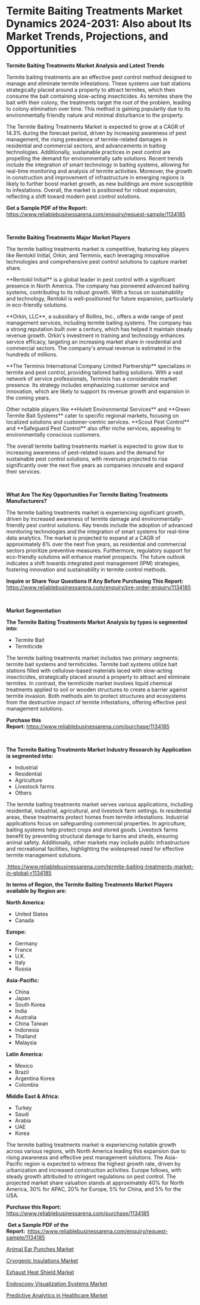 <p><h1>Termite Baiting Treatments Market Dynamics 2024-2031: Also about Its Market Trends, Projections, and Opportunities</h1></p><p><strong>Termite Baiting Treatments Market Analysis and Latest Trends</strong></p>
<p><p>Termite baiting treatments are an effective pest control method designed to manage and eliminate termite infestations. These systems use bait stations strategically placed around a property to attract termites, which then consume the bait containing slow-acting insecticides. As termites share the bait with their colony, the treatments target the root of the problem, leading to colony elimination over time. This method is gaining popularity due to its environmentally friendly nature and minimal disturbance to the property.</p><p>The Termite Baiting Treatments Market is expected to grow at a CAGR of 14.3% during the forecast period, driven by increasing awareness of pest management, the rising prevalence of termite-related damages in residential and commercial sectors, and advancements in baiting technologies. Additionally, sustainable practices in pest control are propelling the demand for environmentally safe solutions. Recent trends include the integration of smart technology in baiting systems, allowing for real-time monitoring and analysis of termite activities. Moreover, the growth in construction and improvement of infrastructure in emerging regions is likely to further boost market growth, as new buildings are more susceptible to infestations. Overall, the market is positioned for robust expansion, reflecting a shift toward modern pest control solutions.</p></p>
<p><strong>Get a Sample PDF of the Report:&nbsp;</strong> <a href="https://www.reliablebusinessarena.com/enquiry/request-sample/1134185?utm_campaign=1288&utm_medium=2&utm_source=Github&utm_content=ia&utm_term=08102024&utm_id=termite-baiting-treatments">https://www.reliablebusinessarena.com/enquiry/request-sample/1134185</a></p>
<p>&nbsp;</p>
<p><strong>Termite Baiting Treatments Major Market Players</strong></p>
<p><p>The termite baiting treatments market is competitive, featuring key players like Rentokil Initial, Orkin, and Terminix, each leveraging innovative technologies and comprehensive pest control solutions to capture market share.</p><p>**Rentokil Initial** is a global leader in pest control with a significant presence in North America. The company has pioneered advanced baiting systems, contributing to its robust growth. With a focus on sustainability and technology, Rentokil is well-positioned for future expansion, particularly in eco-friendly solutions.</p><p>**Orkin, LLC**, a subsidiary of Rollins, Inc., offers a wide range of pest management services, including termite baiting systems. The company has a strong reputation built over a century, which has helped it maintain steady revenue growth. Orkin's investment in training and technology enhances service efficacy, targeting an increasing market share in residential and commercial sectors. The company's annual revenue is estimated in the hundreds of millions.</p><p>**The Terminix International Company Limited Partnership** specializes in termite and pest control, providing tailored baiting solutions. With a vast network of service professionals, Terminix has a considerable market presence. Its strategy includes emphasizing customer service and innovation, which are likely to support its revenue growth and expansion in the coming years.</p><p>Other notable players like **Hulett Environmental Services** and **Green Termite Bait Systems** cater to specific regional markets, focusing on localized solutions and customer-centric services. **Scout Pest Control** and **Safeguard Pest Control** also offer niche services, appealing to environmentally conscious customers.</p><p>The overall termite baiting treatments market is expected to grow due to increasing awareness of pest-related issues and the demand for sustainable pest control solutions, with revenues projected to rise significantly over the next five years as companies innovate and expand their services.</p></p>
<p>&nbsp;</p>
<p><strong>What Are The Key Opportunities For Termite Baiting Treatments Manufacturers?</strong></p>
<p><p>The termite baiting treatments market is experiencing significant growth, driven by increased awareness of termite damage and environmentally-friendly pest control solutions. Key trends include the adoption of advanced monitoring technologies and the integration of smart systems for real-time data analytics. The market is projected to expand at a CAGR of approximately 6% over the next five years, as residential and commercial sectors prioritize preventive measures. Furthermore, regulatory support for eco-friendly solutions will enhance market prospects. The future outlook indicates a shift towards integrated pest management (IPM) strategies, fostering innovation and sustainability in termite control methods.</p></p>
<p><strong>Inquire or Share Your Questions If Any Before Purchasing This Report:</strong> <a href="https://www.reliablebusinessarena.com/enquiry/pre-order-enquiry/1134185?utm_campaign=1288&utm_medium=2&utm_source=Github&utm_content=ia&utm_term=08102024&utm_id=termite-baiting-treatments">https://www.reliablebusinessarena.com/enquiry/pre-order-enquiry/1134185</a></p>
<p>&nbsp;</p>
<p><strong>Market Segmentation</strong></p>
<p><strong>The Termite Baiting Treatments Market Analysis by types is segmented into:</strong></p>
<p><ul><li>Termite Bait</li><li>Termiticide</li></ul></p>
<p><p>The termite baiting treatments market includes two primary segments: termite bait systems and termiticides. Termite bait systems utilize bait stations filled with cellulose-based materials laced with slow-acting insecticides, strategically placed around a property to attract and eliminate termites. In contrast, the termiticide market involves liquid chemical treatments applied to soil or wooden structures to create a barrier against termite invasion. Both methods aim to protect structures and ecosystems from the destructive impact of termite infestations, offering effective pest management solutions.</p></p>
<p><strong>Purchase this Report:&nbsp;</strong><a href="https://www.reliablebusinessarena.com/purchase/1134185?utm_campaign=1288&utm_medium=2&utm_source=Github&utm_content=ia&utm_term=08102024&utm_id=termite-baiting-treatments">https://www.reliablebusinessarena.com/purchase/1134185</a></p>
<p>&nbsp;</p>
<p><strong>The Termite Baiting Treatments Market Industry Research by Application is segmented into:</strong></p>
<p><ul><li>Industrial</li><li>Residential</li><li>Agriculture</li><li>Livestock farms</li><li>Others</li></ul></p>
<p><p>The termite baiting treatments market serves various applications, including residential, industrial, agricultural, and livestock farm settings. In residential areas, these treatments protect homes from termite infestations. Industrial applications focus on safeguarding commercial properties. In agriculture, baiting systems help protect crops and stored goods. Livestock farms benefit by preventing structural damage to barns and sheds, ensuring animal safety. Additionally, other markets may include public infrastructure and recreational facilities, highlighting the widespread need for effective termite management solutions.</p></p>
<p><a href="https://www.reliablebusinessarena.com/termite-baiting-treatments-market-in-global-r1134185?utm_campaign=1288&utm_medium=2&utm_source=Github&utm_content=ia&utm_term=08102024&utm_id=termite-baiting-treatments">&nbsp;https://www.reliablebusinessarena.com/termite-baiting-treatments-market-in-global-r1134185</a></p>
<p><strong>In terms of Region, the Termite Baiting Treatments Market Players available by Region are:</strong></p>
<p>
    <p> <strong> North America: </strong>
        <ul>
            <li>United States</li>
            <li>Canada</li>
        </ul>
        </p> 
    <p> <strong> Europe: </strong>
        <ul>
            <li>Germany</li>
            <li>France</li>
            <li>U.K.</li>
            <li>Italy</li>
            <li>Russia</li>
        </ul>
        </p> 
    <p> <strong> Asia-Pacific: </strong>
        <ul>
            <li>China</li>
            <li>Japan</li>
            <li>South Korea</li>
            <li>India</li>
            <li>Australia</li>
            <li>China Taiwan</li>
            <li>Indonesia</li>
            <li>Thailand</li>
            <li>Malaysia</li>
        </ul>
        </p> 
    <p> <strong> Latin America: </strong>
        <ul>
            <li>Mexico</li>
            <li>Brazil</li>
            <li>Argentina Korea</li>
            <li>Colombia</li>
        </ul>
        </p> 
    <p> <strong> Middle East & Africa: </strong>
        <ul>
            <li>Turkey</li>
            <li>Saudi</li>
            <li>Arabia</li>
            <li>UAE</li>
            <li>Korea</li>
        </ul>
    </p>
    </p>
<p><p>The termite baiting treatments market is experiencing notable growth across various regions, with North America leading this expansion due to rising awareness and effective pest management solutions. The Asia-Pacific region is expected to witness the highest growth rate, driven by urbanization and increased construction activities. Europe follows, with steady growth attributed to stringent regulations on pest control. The projected market share valuation stands at approximately 40% for North America, 30% for APAC, 20% for Europe, 5% for China, and 5% for the USA.</p></p>
<p><strong>Purchase this Report: </strong><a href="https://www.reliablebusinessarena.com/purchase/1134185?utm_campaign=1288&utm_medium=2&utm_source=Github&utm_content=ia&utm_term=08102024&utm_id=termite-baiting-treatments">https://www.reliablebusinessarena.com/purchase/1134185</a></p>
<p>&nbsp;<strong>Get a Sample PDF of the Report:&nbsp;&nbsp;</strong><a href="https://www.reliablebusinessarena.com/enquiry/request-sample/1134185?utm_campaign=1288&utm_medium=2&utm_source=Github&utm_content=ia&utm_term=08102024&utm_id=termite-baiting-treatments">https://www.reliablebusinessarena.com/enquiry/request-sample/1134185</a></p>
<p><strong></strong></p>
<p><p><a href="https://github.com/gulaimolin/Market-Research-Report-List-6/blob/main/animal-ear-punches-market.md?utm_campaign=1288&utm_medium=2&utm_source=Github&utm_content=ia&utm_term=08102024&utm_id=termite-baiting-treatments">Animal Ear Punches Market</a></p><p><a href="https://www.linkedin.com/pulse/cryogenic-insulations-market-indicators-size-regional-breakdown-amk8e?utm_campaign=1288&utm_medium=2&utm_source=Github&utm_content=ia&utm_term=08102024&utm_id=termite-baiting-treatments">Cryogenic Insulations Market</a></p><p><a href="https://www.linkedin.com/pulse/exhaust-heat-shield-market-overview-global-trends-future-prospects-gp6ee?utm_campaign=1288&utm_medium=2&utm_source=Github&utm_content=ia&utm_term=08102024&utm_id=termite-baiting-treatments">Exhaust Heat Shield Market</a></p><p><a href="https://www.linkedin.com/pulse/endoscopy-visualization-systems-market-velocity-109-cagr-mqvwe?utm_campaign=1288&utm_medium=2&utm_source=Github&utm_content=ia&utm_term=08102024&utm_id=termite-baiting-treatments">Endoscopy Visualization Systems Market</a></p><p><a href="https://www.linkedin.com/pulse/predictive-analytics-healthcare-market-outlook-complete-uuf3e?utm_campaign=1288&utm_medium=2&utm_source=Github&utm_content=ia&utm_term=08102024&utm_id=termite-baiting-treatments">Predictive Analytics in Healthcare Market</a></p></p>